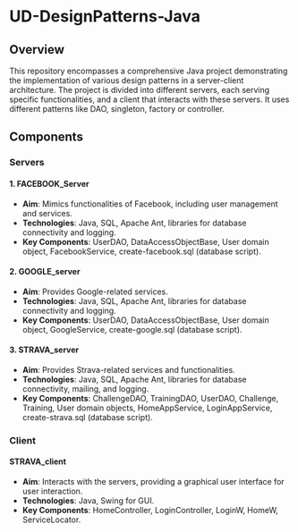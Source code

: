 # UD-DesignPatterns-Java

## Overview
This repository encompasses a comprehensive Java project demonstrating the implementation of various design patterns in a server-client architecture. The project is divided into different servers, each serving specific functionalities, and a client that interacts with these servers. It uses different patterns like DAO, singleton, factory or controller.

## Components

### Servers

#### 1. FACEBOOK_Server
- **Aim**: Mimics functionalities of Facebook, including user management and services.
- **Technologies**: Java, SQL, Apache Ant, libraries for database connectivity and logging.
- **Key Components**: UserDAO, DataAccessObjectBase, User domain object, FacebookService, create-facebook.sql (database script).

#### 2. GOOGLE_server
- **Aim**: Provides Google-related services.
- **Technologies**: Java, SQL, Apache Ant, libraries for database connectivity and logging.
- **Key Components**: UserDAO, DataAccessObjectBase, User domain object, GoogleService, create-google.sql (database script).

#### 3. STRAVA_server
- **Aim**: Provides Strava-related services and functionalities.
- **Technologies**: Java, SQL, Apache Ant, libraries for database connectivity, mailing, and logging.
- **Key Components**: ChallengeDAO, TrainingDAO, UserDAO, Challenge, Training, User domain objects, HomeAppService, LoginAppService, create-strava.sql (database script).

### Client

#### STRAVA_client
- **Aim**: Interacts with the servers, providing a graphical user interface for user interaction.
- **Technologies**: Java, Swing for GUI.
- **Key Components**: HomeController, LoginController, LoginW, HomeW, ServiceLocator.
